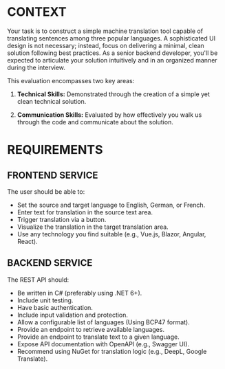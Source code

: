 # CONTEXT

Your task is to construct a simple machine translation tool capable of translating sentences among three popular languages. A sophisticated UI design is not necessary; instead, focus on delivering a minimal, clean solution following best practices. As a senior backend developer, you'll be expected to articulate your solution intuitively and in an organized manner during the interview.

This evaluation encompasses two key areas:

1. **Technical Skills:**
   Demonstrated through the creation of a simple yet clean technical solution.

2. **Communication Skills:**
   Evaluated by how effectively you walk us through the code and communicate about the solution.

# REQUIREMENTS

## FRONTEND SERVICE

The user should be able to:

- Set the source and target language to English, German, or French.
- Enter text for translation in the source text area.
- Trigger translation via a button.
- Visualize the translation in the target translation area.
- Use any technology you find suitable (e.g., Vue.js, Blazor, Angular, React).

## BACKEND SERVICE

The REST API should:

- Be written in C# (preferably using .NET 6+).
- Include unit testing.
- Have basic authentication.
- Include input validation and protection.
- Allow a configurable list of languages (Using BCP47 format).
- Provide an endpoint to retrieve available languages.
- Provide an endpoint to translate text to a given language.
- Expose API documentation with OpenAPI (e.g., Swagger UI).
- Recommend using NuGet for translation logic (e.g., DeepL, Google Translate).

